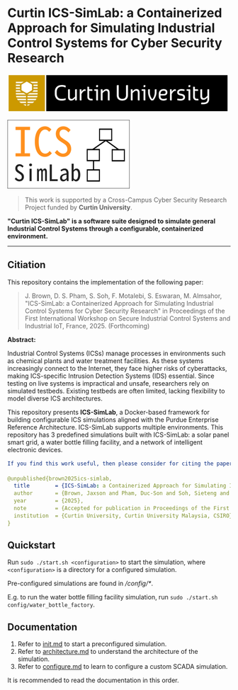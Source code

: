 # Curtin ICS-SimLab: a Containerized Approach for Simulating Industrial Control Systems for Cyber Security Research

![curtin_logo](docs/img/curtin_logo.png)

![logo](docs/img/logo.png)

> This work is supported by a Cross-Campus Cyber Security Research Project
funded by **Curtin University**.

**"Curtin ICS-SimLab" is a software suite designed to simulate general Industrial Control Systems through a configurable, containerized environment.**

---


## Citiation

This repository contains the implementation of the following paper:

> J. Brown, D. S. Pham, S. Soh, F. Motalebi, S. Eswaran, M. Almsahor, "ICS-SimLab: a Containerized Approach for Simulating Industrial Control Systems for Cyber Security Research" in Proceedings of the First International Workshop on Secure Industrial Control Systems and Industrial IoT, France, 2025. (Forthcoming)

**Abstract:**

Industrial Control Systems (ICSs) manage processes in environments such as chemical plants and water treatment facilities. As these systems increasingly connect to the Internet, they face higher risks of cyberattacks, making ICS-specific Intrusion Detection Systems (IDS) essential. Since testing on live systems is impractical and unsafe, researchers rely on simulated testbeds. Existing testbeds are often limited, lacking flexibility to model diverse ICS architectures.

This repository presents **ICS-SimLab**, a Docker-based framework for building configurable ICS simulations aligned with the Purdue Enterprise Reference Architecture. ICS-SimLab supports multiple environments. This repository has 3 predefined simulations built with ICS-SimLab: a solar panel smart grid, a water bottle filling facility, and a network of intelligent electronic devices. 

```yaml
If you find this work useful, then please consider for citing the paper:

@unpublished{brown2025ics-simlab,
  title        = {ICS-SimLab: a Containerized Approach for Simulating Industrial Control Systems for Cyber Security Research},
  author       = {Brown, Jaxson and Pham, Duc-Son and Soh, Sieteng and Motalebi, Foad and Eswaran, Sivaraman and Almashor, Mahathir},
  year         = {2025},
  note         = {Accepted for publication in Proceedings of the First International Workshop on Secure Industrial Control Systems and Industrial IoT},
  institution  = {Curtin University, Curtin University Malaysia, CSIRO}
}
```

## Quickstart
Run `sudo ./start.sh <configuration>` to start the simulation, where `<configuration>` is a directory for a configured simulation.

Pre-configured simulations are found in */config/\**.

E.g. to run the water bottle filling facility simulation, run `sudo ./start.sh config/water_bottle_factory`.


## Documentation
1. Refer to [init.md](docs/init.md) to start a preconfigured simulation.
2. Refer to [architecture.md](docs/architecture.md) to understand the architecture of the simulation.
3. Refer to [configure.md](docs/configure.md) to learn to configure a custom SCADA simulation.

It is recommended to read the documentation in this order.
